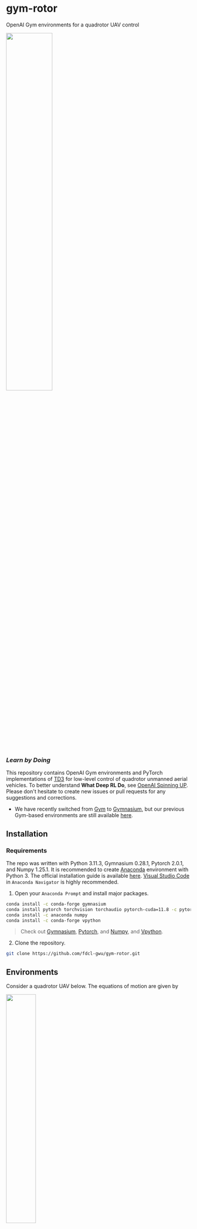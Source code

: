 
# gym-rotor

OpenAI Gym environments for a quadrotor UAV control

<img src="https://github.com/fdcl-gwu/gym-rotor/assets/50692767/4434e07f-48ae-4d96-8407-3d815e913ca7" width=50%>

### ***Learn by Doing***

This repository contains OpenAI Gym environments and PyTorch implementations of [TD3](https://arxiv.org/abs/1802.09477) for low-level control of quadrotor unmanned aerial vehicles. 
To better understand **What Deep RL Do**, see [OpenAI Spinning UP](https://spinningup.openai.com/en/latest/index.html).
Please don't hesitate to create new issues or pull requests for any suggestions and corrections. 
- We have recently switched from [Gym](https://www.gymlibrary.dev/) to [Gymnasium](https://gymnasium.farama.org/), but our previous Gym-based environments are still available [here](https://github.com/fdcl-gwu/gym-rotor/tree/gym).

## Installation
### Requirements
The repo was written with Python 3.11.3, Gymnasium 0.28.1, Pytorch 2.0.1, and Numpy 1.25.1.
It is recommended to create [Anaconda](https://www.anaconda.com/) environment with Python 3.
The official installation guide is available [here](https://docs.anaconda.com/anaconda/install/).
[Visual Studio Code](https://code.visualstudio.com/) in ``Anaconda Navigator`` is highly recommended.

1. Open your ``Anaconda Prompt`` and install major packages.
```bash
conda install -c conda-forge gymnasium
conda install pytorch torchvision torchaudio pytorch-cuda=11.8 -c pytorch -c nvidia
conda install -c anaconda numpy
conda install -c conda-forge vpython
```
> Check out [Gymnasium](https://anaconda.org/conda-forge/gymnasium), [Pytorch](https://pytorch.org/get-started/locally/), and [Numpy](https://anaconda.org/anaconda/numpy), and [Vpython](https://anaconda.org/conda-forge/vpython).

2. Clone the repository.
```bash
git clone https://github.com/fdcl-gwu/gym-rotor.git
```

## Environments
Consider a quadrotor UAV below. The equations of motion are given by

<img src="https://github.com/fdcl-gwu/gym-rotor/assets/50692767/7d683754-fd60-41e0-a29f-12e26ea279a8" width=40%>

The position and the velocity of the quadrotor are represented by $x \in \mathbb{R}^3$ and $v \in \mathbb{R}^3$, respectively.
The attitude is defined by the rotation matrix $R \in SO(3) = \lbrace R \in \mathbb{R}^{3\times 3} | R^T R=I_{3\times 3}, \mathrm{det}[R]=1 \rbrace$, that is the linear transformation of the representation of a vector from the body-fixed frame $\lbrace \vec b_{1},\vec b_{2},\vec b_{3} \rbrace$ to the inertial frame $\lbrace \vec e_1,\vec e_2,\vec e_3 \rbrace$. 
The angular velocity vector is denoted by $\Omega \in \mathbb{R}^3$.
Given the total thrust $f = \sum{}_{i=1}^{4} T_i \in \mathbb{R}$ and the moment $M = [M_1, M_2, M_3]^T \in \mathbb{R}^3$ resolved in the body-fixed frame, the thrust of each motor $(T_1,T_2,T_3,T_4)$ is determined by

$$ \begin{gather} 
    \begin{bmatrix} 
        T_1 \\\ T_2 \\\ T_3 \\\ T_4
    \end{bmatrix}
    = \frac{1}{4}
    \begin{bmatrix}
        1 & 0      & 2/d   & -1/c_{\tau f} \\
        1 & -2/d & 0      & 1/c_{\tau f} \\
        1 & 0      & -2/d & -1/c_{\tau f} \\
        1 & 2/d   & 0      & 1/c_{\tau f} 
    \end{bmatrix}
    \begin{bmatrix}
        f \\\ M_1 \\\ M_2 \\\ M_3 
    \end{bmatrix}.
\end{gather} $$

| Env IDs | Description |
| :---: | --- |
| `Quad-v0` | This serves as the foundational env for wrappers, where the state and action are represented as $s = (x, v, R, \Omega)$ and $a = (T_1, T_2, T_3, T_4)$.|

where the error terms $e_x, e_v$, and $e_\Omega$ represent the errors in position, velocity, and angular velocity, respectively.

<!-- ### wrapper
This repo provides several useful wrappers that can be found in `./gym_rotor/wrappers/'.
| Wrapper IDs | Description |
| :---: | --- |
| `Sim2RealWrapper` | [Domain randomization](https://lilianweng.github.io/posts/2019-05-05-domain-randomization/) and sensor noise are modeled for sim-to-real transfer.|
| `EquivWrapper` | Rotation equivariance properties are implemented for sample efficiency. More details can be found [here](https://arxiv.org/abs/2206.01233).| -->

## Examples
Hyperparameters can be adjusted in `args_parse.py`.
For example, training with the SARL framework with equivariant reinforcement learning can be run by
```bash
python3 main.py --framework SARL --seed 789 --use_equiv True
```

## Citation
If you find this work useful in your own work or would like to cite it, please give credit to our work:
```bash
@inproceedings{yu2023equivariant,
  title={Equivariant Reinforcement Learning for Quadrotor UAV},
  author={Yu, Beomyeol and Lee, Taeyoung},
  booktitle={2023 American Control Conference (ACC)},
  pages={2842--2847},
  year={2023},
  organization={IEEE}
}
```

## Reference:
- https://github.com/ethz-asl/reinmav-gym
- https://github.com/Lizhi-sjtu/MARL-code-pytorch